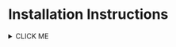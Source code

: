# Installation Instructions

<details><summary>CLICK ME</summary>
<p>

#### Comming soon!

```ruby
   puts "Hello World"
```

</p>
</details>
